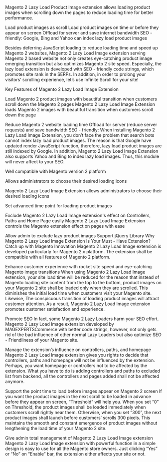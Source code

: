 Magento 2 Lazy Load Product Image extension allows loading product images when scrolling down the pages to reduce loading time for better performance.

Load product images as scroll
Load product images on time or before they appear on screen
Offload for server and save internet bandwidth
SEO - friendly: Google, Bing and Yahoo can index lazy load product images


Besides deferring JavaScript loading to reduce loading time and speed up Magento 2 websites, Magento 2 Lazy Load Image extension serving Magento 2 based website not only creates eye-catching product image emerging transition but also optimizes Magento 2 site speed. Especially, the lazy load extension is developed with SEO - friendly code strings, which promotes site rank in the SERPs. In addition, in order to prolong your visitors’ scrolling experience, let’s use Infinite Scroll for your site!

Key Features of Magento 2 Lazy Load Image Extension

Load Magento 2 product images with beautiful transition when customers scroll down the Magento 2 pages
Magento 2 Lazy Load Image Extension loads Magento 2 images with beautiful transition when customers scroll down the page

Reduce Magento 2 website loading time
Offload for server (reduce server requests) and save bandwidth
SEO - friendly: When installing Magento 2 Lazy Load Image Extension, you don’t face the problem that search bots cannot index lazy load product images.
The reason is that Google have updated render JavaScript function, therefore, lazy load product images are still indexed by Google. In addition, Magento 2 Lazy Load Image Extension also supports Yahoo and Bing to index lazy load images. Thus, this module will never affect to your SEO.

Well compatible with Magento version 2 platform

Allows administrators to choose their desired loading icons

Magento 2 Lazy Load Image Extension allows administrators to choose their desired loading icons 

Set advanced time point for loading product images

Exclude Magento 2 Lazy Load Image extension's effect on Controllers, Paths and Home Page easily
Magento 2 Lazy Load Image Extension controls the Magento extension effect on pages with ease

Allow admin to exclude lazy product images
Support jQuery Library
Why Magento 2 Lazy Load Image Extension Is Your Must - Have Extension?
Catch up with Magento Innovation
Magento 2 Lazy Load Image extension is developed particularly for Magento 2.x platform. The extension shall be compatible with all features of Magento 2 platform.

Enhance customer experience with rocket site speed and eye-catching Magento image transitions
When using Magento 2 Lazy Load Image extension, your site load time will be reduced for the reason that instead of Magento loading site content from the top to the bottom, product images on your Magento 2 site shall be loaded only when they are scrolled. This diminishes the initial load time when customers visit your Magento site. Likewise, The conspicuous transition of loading product images will attract customer attention. As a result, Magento 2 Lazy Load Image extension promotes customer satisfaction and experience.

Promote SEO
In fact, some Magento 2 Lazy Loaders harm your SEO effort. Magento 2 Lazy Load Image extension developed by MAGEXPERTSCommerce with better code strings, however, not only gets rid of the bad influence of other normal Lazy Loaders but also optimize SEO - Friendliness of your Magento site.

Manage the extension’s influence on controllers, paths, and homepage
Magento 2 Lazy Load Image extension gives you rights to decide that controllers, paths and homepage will not be influenced by the extension. Perhaps, you want homepage or controllers not to be affected by the extension. What you have to do is adding controllers and paths to excluded list from backend, all the controllers and pages added shall not be affected anymore.

Support the point time to load before images appear on Magento 2 screen
If you want the product images in the next scroll to be loaded in advance before they appear on screen, “Threshold” will help you. When you set “0” on Threshold, the product images shall be loaded immediately when customers scroll rightly near them. Otherwise, when you set “300”, the next product images shall launch before customers’ scrolls 300 pixels. This maintains the smooth and constant emergence of product images without lengthening the load time of your Magento 2 site.

Give admin total management of Magento 2 Lazy Load Image extension
Magento 2 Lazy Load Image extension with powerful function in a simple design is easy to use for all the Magento store owners. Just clicking “Yes” or “No” on “Enable” bar, the extension either affects your site or not.